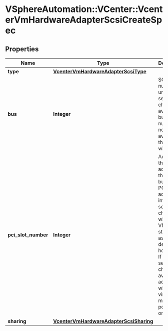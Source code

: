 # VSphereAutomation::VCenter::VcenterVmHardwareAdapterScsiCreateSpec

## Properties
Name | Type | Description | Notes
------------ | ------------- | ------------- | -------------
**type** | [**VcenterVmHardwareAdapterScsiType**](VcenterVmHardwareAdapterScsiType.md) |  | [optional] 
**bus** | **Integer** | SCSI bus number. If unset, the server will choose an available bus number; if none is available, the request will fail. | [optional] 
**pci_slot_number** | **Integer** | Address of the SCSI adapter on the PCI bus. If the PCI address is invalid, the server will change it when the VM is started or as the device is hot added. If unset, the server will choose an available address when the virtual machine is powered on. | [optional] 
**sharing** | [**VcenterVmHardwareAdapterScsiSharing**](VcenterVmHardwareAdapterScsiSharing.md) |  | [optional] 


